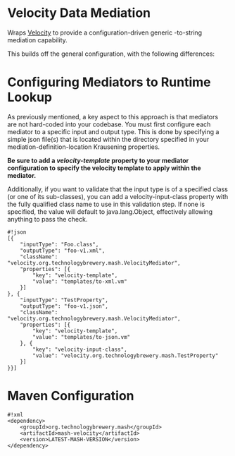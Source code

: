 # Velocity Data Mediation #
Wraps [Velocity](http://velocity.apache.org/) to provide a configuration-driven generic -to-string mediation capability.  

This builds off the general configuration, with the following differences:

# Configuring Mediators to Runtime Lookup #
As previously mentioned, a key aspect to this approach is that mediators are not hard-coded into your codebase.  You must first configure each mediator to a specific input and output type.  This is done by specifying a simple json file(s) that is located within the directory specified in your mediation-definition-location Krausening properties.

**Be sure to add a *velocity-template* property to your mediator configuration to specify the velocity template to apply within the mediator.**

Additionally, if you want to validate that the input type is of a specified class (or one of its sub-classes), you can add a velocity-input-class property with the fully qualified class name to use in this validation step.  If none is specified, the value will default to java.lang.Object, effectively allowing anything to pass the check.

```
#!json
[{
	"inputType": "Foo.class",
	"outputType": "foo-v1.xml",
	"className": "velocity.org.technologybrewery.mash.VelocityMediator",
	"properties": [{
		"key": "velocity-template",
		"value": "templates/to-xml.vm"
	}]
}, {
	"inputType": "TestProperty",
	"outputType": "foo-v1.json",
	"className": "velocity.org.technologybrewery.mash.VelocityMediator",
	"properties": [{
		"key": "velocity-template",
		"value": "templates/to-json.vm"
	}, {
		"key": "velocity-input-class",
		"value": "velocity.org.technologybrewery.mash.TestProperty"
	}]
}}]
```
# Maven Configuration #
```
#!xml
<dependency>
    <groupId>org.technologybrewery.mash</groupId>
    <artifactId>mash-velocity</artifactId>
    <version>LATEST-MASH-VERSION</version>
</dependency>
```